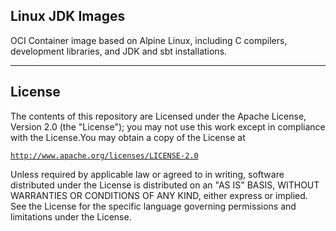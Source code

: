 Linux JDK Images
-------------

OCI Container image based on Alpine Linux, including C compilers, development libraries, and JDK and sbt installations.

__________________________________

License
-------
The contents of this repository are Licensed under the Apache License, Version 2.0 (the "License"); you
may not use this work except in compliance with the License.You may obtain a copy of the License at

 [`http://www.apache.org/licenses/LICENSE-2.0`][1]

Unless required by applicable law or agreed to in writing, software distributed under the License is distributed
on an "AS IS" BASIS, WITHOUT WARRANTIES OR CONDITIONS OF ANY KIND, either express or implied. See the License for
the specific language governing permissions and limitations under the License.


[1]: http://www.apache.org/licenses/LICENSE-2.0
